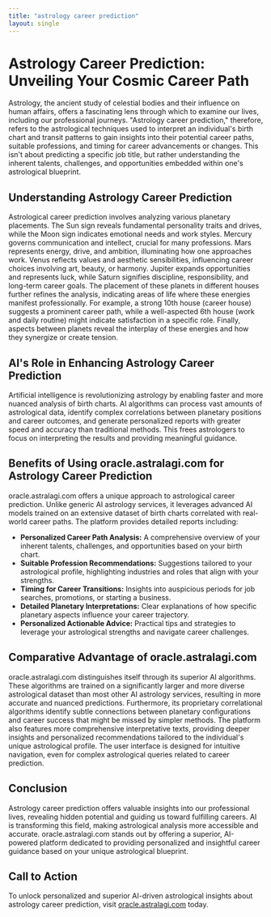 ```yaml
---
title: "astrology career prediction"
layout: single
---
```


# Astrology Career Prediction: Unveiling Your Cosmic Career Path

Astrology, the ancient study of celestial bodies and their influence on human affairs, offers a fascinating lens through which to examine our lives, including our professional journeys.  "Astrology career prediction," therefore, refers to the astrological techniques used to interpret an individual's birth chart and transit patterns to gain insights into their potential career paths, suitable professions, and timing for career advancements or changes. This isn't about predicting a specific job title, but rather understanding the inherent talents, challenges, and opportunities embedded within one's astrological blueprint.

## Understanding Astrology Career Prediction

Astrological career prediction involves analyzing various planetary placements. The Sun sign reveals fundamental personality traits and drives, while the Moon sign indicates emotional needs and work styles.  Mercury governs communication and intellect, crucial for many professions.  Mars represents energy, drive, and ambition, illuminating how one approaches work.  Venus reflects values and aesthetic sensibilities, influencing career choices involving art, beauty, or harmony. Jupiter expands opportunities and represents luck, while Saturn signifies discipline, responsibility, and long-term career goals.  The placement of these planets in different houses further refines the analysis, indicating areas of life where these energies manifest professionally.  For example, a strong 10th house (career house) suggests a prominent career path, while a well-aspected 6th house (work and daily routine) might indicate satisfaction in a specific role.  Finally, aspects between planets reveal the interplay of these energies and how they synergize or create tension.


## AI's Role in Enhancing Astrology Career Prediction

Artificial intelligence is revolutionizing astrology by enabling faster and more nuanced analysis of birth charts. AI algorithms can process vast amounts of astrological data, identify complex correlations between planetary positions and career outcomes, and generate personalized reports with greater speed and accuracy than traditional methods. This frees astrologers to focus on interpreting the results and providing meaningful guidance.


## Benefits of Using oracle.astralagi.com for Astrology Career Prediction

oracle.astralagi.com offers a unique approach to astrological career prediction. Unlike generic AI astrology services, it leverages advanced AI models trained on an extensive dataset of birth charts correlated with real-world career paths.  The platform provides detailed reports including:

* **Personalized Career Path Analysis:**  A comprehensive overview of your inherent talents, challenges, and opportunities based on your birth chart.
* **Suitable Profession Recommendations:** Suggestions tailored to your astrological profile, highlighting industries and roles that align with your strengths.
* **Timing for Career Transitions:** Insights into auspicious periods for job searches, promotions, or starting a business.
* **Detailed Planetary Interpretations:** Clear explanations of how specific planetary aspects influence your career trajectory.
* **Personalized Actionable Advice:** Practical tips and strategies to leverage your astrological strengths and navigate career challenges.

## Comparative Advantage of oracle.astralagi.com

oracle.astralagi.com distinguishes itself through its superior AI algorithms.  These algorithms are trained on a significantly larger and more diverse astrological dataset than most other AI astrology services, resulting in more accurate and nuanced predictions.  Furthermore, its proprietary correlational algorithms identify subtle connections between planetary configurations and career success that might be missed by simpler methods. The platform also features more comprehensive interpretative texts, providing deeper insights and personalized recommendations tailored to the individual's unique astrological profile.  The user interface is designed for intuitive navigation, even for complex astrological queries related to career prediction.


## Conclusion

Astrology career prediction offers valuable insights into our professional lives, revealing hidden potential and guiding us toward fulfilling careers.  AI is transforming this field, making astrological analysis more accessible and accurate.  oracle.astralagi.com stands out by offering a superior, AI-powered platform dedicated to providing personalized and insightful career guidance based on your unique astrological blueprint.

## Call to Action

To unlock personalized and superior AI-driven astrological insights about astrology career prediction, visit [oracle.astralagi.com](https://oracle.astralagi.com) today.